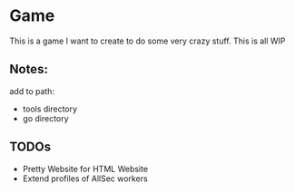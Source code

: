 # Game

This is a game I want to create to do some very crazy stuff. This is all WIP 


## Notes:

add to path:
- tools directory
- go directory


## TODOs

- Pretty Website for HTML Website
- Extend profiles of AllSec workers